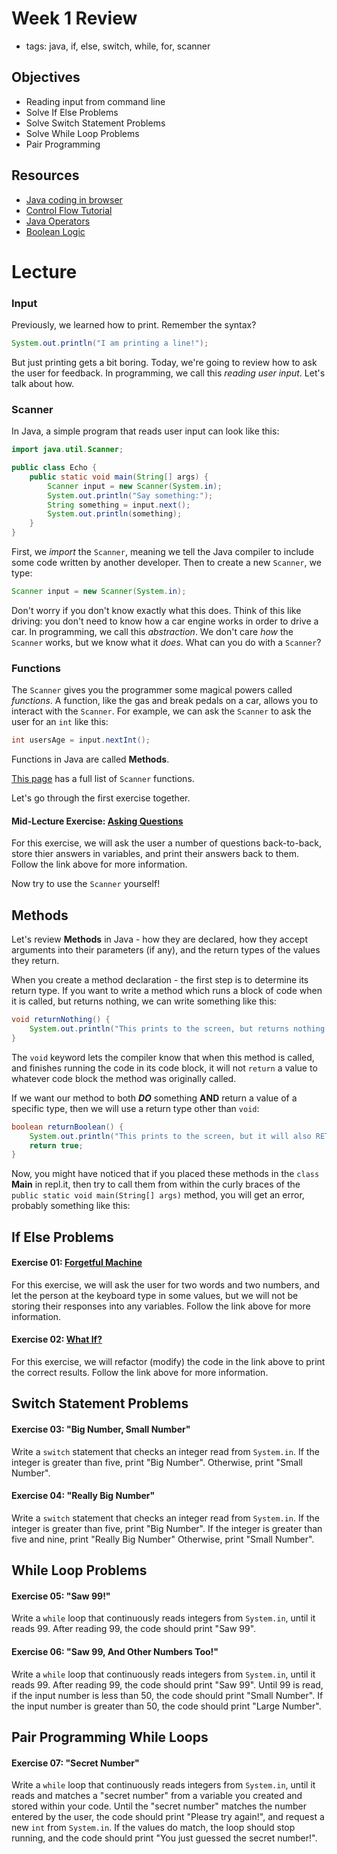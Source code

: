 # Week 1 Review
- tags: java, if, else, switch, while, for, scanner

## Objectives

* Reading input from command line
* Solve If Else Problems
* Solve Switch Statement Problems
* Solve While Loop Problems
* Pair Programming

## Resources

* [Java coding in browser](https://repl.it/languages/java)
* [Control Flow Tutorial](https://docs.oracle.com/javase/tutorial/java/nutsandbolts/flow.html)
* [Java Operators](https://docs.oracle.com/javase/tutorial/java/nutsandbolts/opsummary.html)
* [Boolean Logic](http://codingbat.com/doc/java-if-boolean-logic.html)

# Lecture
### Input

Previously, we learned how to print. Remember the syntax?

```java
System.out.println("I am printing a line!");
```

But just printing gets a bit boring. Today, we're going to review how to ask the user for feedback. In programming, we call this *reading user input*. Let's talk about how.

### Scanner

In Java, a simple program that reads user input can look like this:

```java
import java.util.Scanner;

public class Echo {
    public static void main(String[] args) {
        Scanner input = new Scanner(System.in);
        System.out.println("Say something:");
        String something = input.next();
        System.out.println(something);
    }
}
```

First, we *import* the ```Scanner```, meaning we tell the Java compiler to include some code written by another developer. Then to create a new `Scanner`, we type:

```java
Scanner input = new Scanner(System.in);
```

Don't worry if you don't know exactly what this does. Think of this like driving: you don't need to know how a car engine works in order to drive a car. In programming, we call this *abstraction*. We don't care *how* the `Scanner` works, but we know what it *does*. What can you do with a `Scanner`?

### Functions

The ```Scanner``` gives you the programmer some magical powers called *functions*. A function, like the gas and break pedals on a car, allows you to interact with the `Scanner`. For example, we can ask the `Scanner` to ask the user for an `int` like this:

```java
int usersAge = input.nextInt();
```

Functions in Java are called **Methods**.

[This page](http://docs.oracle.com/javase/7/docs/api/java/util/Scanner.html) has a full list of `Scanner` functions.

Let's go through the first exercise together.

#### Mid-Lecture Exercise: [Asking Questions](http://programmingbydoing.com/a/asking-questions.html)
For this exercise, we will ask the user a number of questions back-to-back, store thier answers in variables, and print their answers back to them. Follow the link above for more information.

Now try to use the `Scanner` yourself!

## Methods

Let's review **Methods** in Java - how they are declared, how they accept arguments into their parameters (if any), and the return types of the values they return.

When you create a method declaration - the first step is to determine its return type. If you want to write a method which runs a block of code when it is called, but returns nothing, we can write something like this:

```java
void returnNothing() {
    System.out.println("This prints to the screen, but returns nothing else after it is called.");
}
```
The ```void``` keyword lets the compiler know that when this method is called, and finishes running the code in its code block, it will not ```return``` a value to whatever code block the method was originally called.

If we want our method to both ***DO*** something **AND** return a value of a specific type, then we will use a return type other than ```void```:

```java
boolean returnBoolean() {
    System.out.println("This prints to the screen, but it will also RETURN a boolean value after it is called.");
    return true;
}

```

Now, you might have noticed that if you placed these methods in the ```class``` **Main** in repl.it, then try to call them from within the curly braces of the ```public static void main(String[] args)``` method, you will get an error, probably something like this:



<!--

**Ground Rules for Exercises**

- Don't just copy and paste! Programming, like playing an instrument or speaking another language, requires muscle memory. It is important that you get used to *typing* Java for yourself. Also, you will notice things you would not otherwise if you are forced to type them.
- At the top of every exercise, write a *document comment*. A document comment is description of the program for another user (or your future self). Get used to documenting your work! Here is an example document comment for the previous exercise:

```java
    /**
     * Access Code 4.3
     * Jamie Ramirez-Khan
     * AskingQuestions.java
     * This class prompts the user for some personal data and then repeats it back to them.
     */
```

- After every exercise, commit your work to GitHub!

--->

## If Else Problems

#### Exercise 01: [Forgetful Machine](http://programmingbydoing.com/a/the-forgetful-machine.html)
For this exercise, we will ask the user for two words and two numbers, and let the person at the keyboard type in some values, but we will not be storing their responses into any variables. Follow the link above for more information.

#### Exercise 02: [What If?](http://programmingbydoing.com/a/what-if.html)
For this exercise, we will refactor (modify) the code in the link above to print the correct results. Follow the link above for more information.

## Switch Statement Problems

#### Exercise 03: "Big Number, Small Number"
Write a ```switch``` statement that checks an integer read from ```System.in```. If the integer is greater than five, print "Big Number". Otherwise, print "Small Number".

#### Exercise 04: "Really Big Number"
Write a ```switch``` statement that checks an integer read from ```System.in```. If the integer is greater than five, print "Big Number". If the integer is greater than five and nine, print "Really Big Number" Otherwise, print "Small Number".

## While Loop Problems

#### Exercise 05: "Saw 99!"
Write a ```while``` loop that continuously reads integers from ```System.in```, until it reads 99. After reading 99, the code should print "Saw 99".

#### Exercise 06: "Saw 99, And Other Numbers Too!"
Write a ```while``` loop that continuously reads integers from ```System.in```, until it reads 99. After reading 99, the code should print "Saw 99". Until 99 is read, if the input number is less than 50, the code should print "Small Number". If the input number is greater than 50, the code should print "Large Number".

## Pair Programming While Loops

#### Exercise 07: "Secret Number"
Write a ```while``` loop that continuously reads integers from ```System.in```, until it reads and matches a "secret number" from a variable you created and stored within your code. Until the "secret number" matches the number entered by the user, the code should print "Please try again!", and request a new ```int``` from ```System.in```. If the values do match, the loop should stop running, and the code should print "You just guessed the secret number!".








<!---In this project, we are going to build a typewriter. The keys of the typewriter
will be represented by an enum class.
```java
public enum Keyboard_Keys {
  NEWLINE,
  SPACE,
  A,
  B,
  C,
  D,
  E,...
```

The typewriter we are building has 28 keys. 26 capital letters, plus a NEWLINE
and SPACE key. The NEWLINE key represents an ascii "\n", and the SPACE key will
represent a single space, " ".

Your assignment is to write a function that will be called repeatedly with a
single Keyboard_Keys parameter. For each of invocation, your function should
either print the capital letter corresponding to the Keyboard_Keys alphabet, a
newline character for NEWLINE, and a single space for SPACE.

We will test your program by having it write out a sentence. For example calling
your function with the inputs

```java
A, SPACE, D, O, NEWLINE, G
```

Should result in the output
```java
A DO
G
```

* Be sure to look at the functions of Enums and Strings to use as many built
in functions as possible. Instructors were able to solve this problem with 17
lines of code.--->
